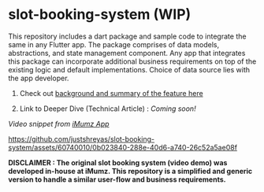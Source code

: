 # slot-booking-system (WIP)

This repository includes a dart package and sample code to integrate the same in any Flutter app. The package comprises of data models, abstractions, and state management component. Any app that integrates this package can incorporate additional business requirements on top of the existing logic and default implementations. Choice of data source lies with the app developer.


1. Check out [background and summary of the feature here](https://www.linkedin.com/pulse/revolutionized-workflows-our-in-house-time-slot-scheduling-joshi-1plkf/?trk=public_profile_article_view)

2. Link to Deeper Dive (Technical Article) : *Coming soon!*


*Video snippet from [iMumz App](http://onelink.to/imumz)*

https://github.com/justshreyas/slot-booking-system/assets/60740010/0b023840-288e-40d6-a740-26c52a5ae08f




**DISCLAIMER : The original slot booking system (video demo) was developed in-house at iMumz. This repository is a simplified and generic version to handle a similar user-flow and business requirements.** 
